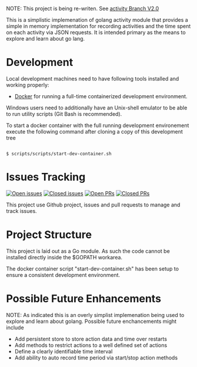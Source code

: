 
NOTE: This project is being re-writen. See [activity Branch V2.0](https://github.com/enpointe/activity/tree/v2.0)

This is a simplistic implemenation of golang activity module that provides a simple in memory implementation for recording activities and the time spent on each activity via JSON requests. It is intended primary as the means to explore and learn about go lang.

# Development

Local development machines need to have following tools installed and working properly:

- [Docker](https:://www.docker.com) for running a full-time containerized development environment.

Windows users need to additionally have an Unix-shell emulator to be able to run utility scripts (Git Bash is recommended).

To start a docker container with the full running development environement execute the following command after cloning a copy of this development tree

<code>
$ scripts/scripts/start-dev-container.sh
</code>

# Issues Tracking 

[![Open issues](https://img.shields.io/github/issues/enpointe/activity)](https://github.com/enpointe/activity) [![Closed issues](https://img.shields.io/github/issues-closed/enpointe/activity)](https://github.com/enpointe/activity/issues?q=is%3Aissue+is%3Aclosed) [![Open PRs](https://img.shields.io/github/issues-pr/enpointe/activity)](https://github.com/enpointe/activity/pulls) [![Closed PRs](https://img.shields.io/github/issues-pr-closed/enpointe/activity)](https://github.com/enpointe/activity/pulls?q=is%3Apr+is%3Aclosed)

This project use Github project, issues and pull requests to manage and track issues.

# Project Structure

This project is laid out as a Go module. As such the code cannot be installed directly inside the $GOPATH workarea. 

The docker container script "start-dev-container.sh" has been setup to ensure a consistent development environment.


# Possible Future Enhancements

NOTE: As indicated this is an overly simplist implemenation being used to explore and learn about golang. Possible future enchancements might include

* Add persistent store to store action data and time over restarts
* Add methods to restrict actions to a well defined set of actions
* Define a clearly identifiable time interval
* Add ability to auto record time period via start/stop action methods
